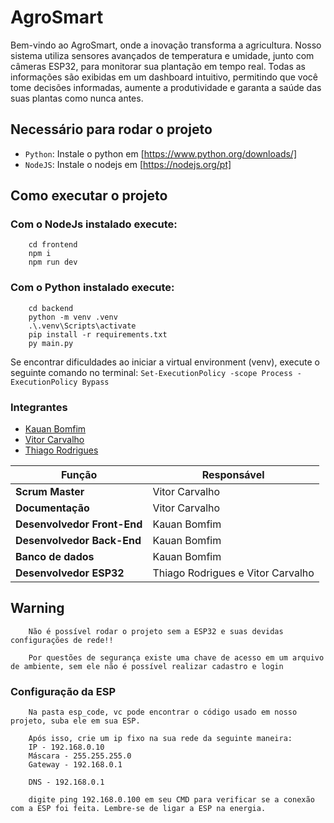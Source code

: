 # AgroSmart

Bem-vindo ao AgroSmart, onde a inovação transforma a agricultura. Nosso sistema utiliza sensores avançados de temperatura e umidade, junto com câmeras ESP32, para monitorar sua plantação em tempo real. Todas as informações são exibidas em um dashboard intuitivo, permitindo que você tome decisões informadas, aumente a produtividade e garanta a saúde das suas plantas como nunca antes.

## Necessário para rodar o projeto
- `Python`: Instale o python em [https://www.python.org/downloads/]
- `NodeJS`: Instale o nodejs em [https://nodejs.org/pt]

## Como executar o projeto

### Com o NodeJs instalado execute:

```console
    cd frontend
    npm i
    npm run dev
```

### Com o Python instalado execute:

```console
    cd backend
    python -m venv .venv
    .\.venv\Scripts\activate
    pip install -r requirements.txt
    py main.py
```

Se encontrar dificuldades ao iniciar a virtual environment (venv), execute o seguinte comando no terminal: `Set-ExecutionPolicy -scope Process -ExecutionPolicy Bypass`

### Integrantes

- [Kauan Bomfim](https://github.com/wkauan)
- [Vitor Carvalho](https://github.com/devvhitor)
- [Thiago Rodrigues](https://github.com/thizinrodrigues)

| Função | Responsável |
| ------ | ------ |
| **Scrum Master** | Vitor Carvalho |
| **Documentação** | Vitor Carvalho |
| **Desenvolvedor Front-End** | Kauan Bomfim |
| **Desenvolvedor Back-End** | Kauan Bomfim |
| **Banco de dados** | Kauan Bomfim |
| **Desenvolvedor ESP32** | Thiago Rodrigues e Vitor Carvalho |

## Warning
```console
    Não é possível rodar o projeto sem a ESP32 e suas devidas configurações de rede!!

    Por questões de segurança existe uma chave de acesso em um arquivo de ambiente, sem ele não é possível realizar cadastro e login
```
### Configuração da ESP
```console
    Na pasta esp_code, vc pode encontrar o código usado em nosso projeto, suba ele em sua ESP.

    Após isso, crie um ip fixo na sua rede da seguinte maneira:
    IP - 192.168.0.10
    Máscara - 255.255.255.0
    Gateway - 192.168.0.1

    DNS - 192.168.0.1

    digite ping 192.168.0.100 em seu CMD para verificar se a conexão com a ESP foi feita. Lembre-se de ligar a ESP na energia.
```
